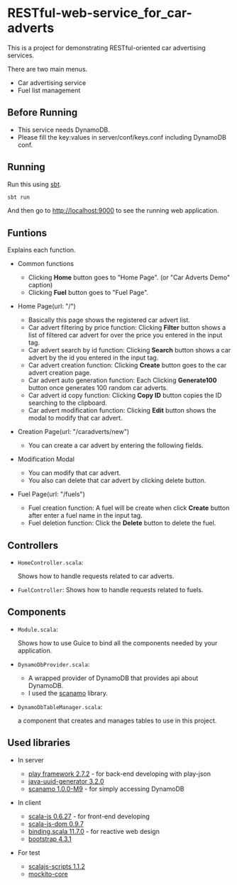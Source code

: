 # RESTful-web-service_for_car-adverts

This is a project for demonstrating RESTful-oriented car advertising services.

There are two main menus.
- Car advertising service
- Fuel list management

## Before Running

- This service needs DynamoDB.
- Please fill the key:values in server/conf/keys.conf including DynamoDB conf.

## Running

Run this using [sbt](http://www.scala-sbt.org/).

```bash
sbt run
```

And then go to <http://localhost:9000> to see the running web application.

## Funtions

Explains each function.

- Common functions
  - Clicking **Home** button goes to "Home Page". (or "Car Adverts Demo" caption)
  - Clicking **Fuel** button goes to "Fuel Page".

- Home Page(url: "/")
  - Basically this page shows the registered car advert list.
  - Car advert filtering by price function: Clicking **Filter** button shows a list of filtered car advert for over the price you entered in the input tag.
  - Car advert search by id function: Clicking **Search** button shows a car advert by the id you entered in the input tag.
  - Car advert creation function: Clicking **Create** button goes to the car advert creation page.
  - Car advert auto generation function: Each Clicking **Generate100** button once generates 100 random car adverts.
  - Car advert id copy function: Clicking **Copy ID** button copies the ID searching to the clipboard.
  - Car advert modification function: Clicking **Edit** button shows the modal to modify that car advert.
  
- Creation Page(url: "/caradverts/new")
  - You can create a car advert by entering the following fields.
  
- Modification Modal
  - You can modify that car advert. 
  - You also can delete that car advert by clicking delete button.

- Fuel Page(url: "/fuels")
  - Fuel creation function: A fuel will be create when click **Create** button after enter a fuel name in the input tag.
  - Fuel deletion function: Click the **Delete** button to delete the fuel.
  
## Controllers

- `HomeController.scala`:

  Shows how to handle requests related to car adverts.
   
- `FuelController`:
  Shows how to handle requests related to fuels.

## Components

- `Module.scala`:

  Shows how to use Guice to bind all the components needed by your application.
  
- `DynamoDbProvider.scala`:
    
  - A wrapped provider of DynamoDB that provides api about DynamoDB.
  - I used the [scanamo](https://github.com/scanamo/scanamo) library.
  
- `DynamoDbTableManager.scala`:

  a component that creates and manages tables to use in this project.
  
## Used libraries

- In server
  - [play framework 2.7.2](https://github.com/playframework/playframework) - for back-end developing with play-json
  - [java-uuid-generator 3.2.0](https://github.com/cowtowncoder/java-uuid-generator)
  - [scanamo 1.0.0-M9](https://github.com/scanamo/scanamo) - for simply accessing DynamoDB
  
- In client
  - [scala-js 0.6.27](https://github.com/scala-js/scala-js) - for front-end developing
  - [scala-js-dom 0.9.7](https://github.com/scala-js/scala-js-dom)
  - [binding.scala 11.7.0](https://github.com/ThoughtWorksInc/Binding.scala) - for reactive web design
  - [bootstrap 4.3.1](https://github.com/twbs/bootstrap)
  
- For test
  - [scalajs-scripts 1.1.2](https://github.com/vmunier/scalajs-scripts)
  - [mockito-core](https://github.com/mockito/mockito)